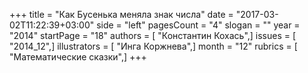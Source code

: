 +++
title = "Как Бусенька меняла знак числа"
date = "2017-03-02T11:22:39+03:00"
side = "left"
pagesCount = "4"
slogan = ""
year = "2014"
startPage = "18"
authors = [ "Константин Кохась",]
issues = [ "2014_12",]
illustrators = [ "Инга Коржнева",]
month = "12"
rubrics = [ "Математические сказки",]
+++
